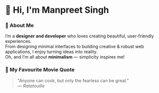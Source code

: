 # 👋 Hi, I'm Manpreet Singh

### 🌟 About Me
I’m a **designer and developer** who loves creating beautiful, user-friendly experiences.  
From designing minimal interfaces to building creative & robust web applications, I enjoy turning ideas into reality.<br/>
Oh, and I’m all about **minimalism** — simplicity inspires me!

### 🔖 My Favourite Movie Quote

> "Anyone can cook, but only the fearless can be great."  
> — *Ratatouille*
